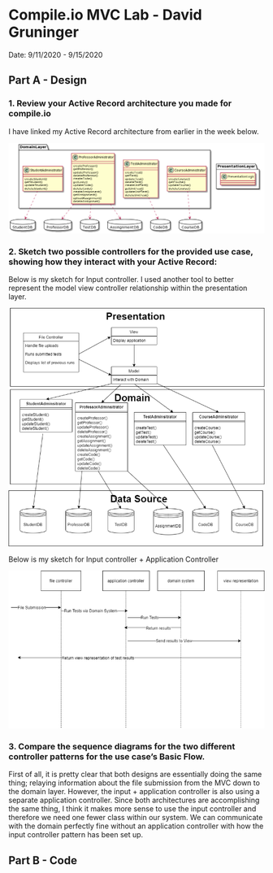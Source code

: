 # Compile.io MVC Lab - David Gruninger

Date: 9/11/2020 - 9/15/2020

## Part A - Design

### 1. Review your Active Record architecture you made for compile.io

I have linked my Active Record architecture from earlier in the week below.

![Mod View](images/ActiveRecord.png)

### 2. Sketch two possible controllers for the provided use case, showing how they interact with your Active Record:

Below is my sketch for Input controller. I used another tool to better represent the model view controller relationship within the presentation layer.

![Mod View](images/InputController.png)

Below is my sketch for Input controller + Application Controller

![Mod View](images/InputApplicationController.png)

### 3. Compare the sequence diagrams for the two different controller patterns for the use case’s Basic Flow.

First of all, it is pretty clear that both designs are  essentially doing the same thing; relaying information about the file submission from the MVC down to the domain layer.
However, the input + application controller is also using a separate application controller. Since both architectures are accomplishing the same thing, I think
it makes more sense to use the input controller and therefore we need one fewer class within our system. We can communicate with the domain perfectly fine
without an application controller with how the input controller pattern has been set up.

## Part B - Code